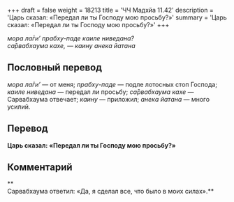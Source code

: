 +++
draft = false
weight = 18213
title = 'ЧЧ Мадхйа 11.42'
description = 'Царь сказал: «Передал ли ты Господу мою просьбу?»'
summary = 'Царь сказал: «Передал ли ты Господу мою просьбу?»'
+++

_мора ла̄ги’ прабху-паде каиле ниведана?  
са̄рвабхаума кахе, — каину анека йатана_

## Пословный перевод

_мора_ _ла̄ги’_ — от меня; _прабху_\-_паде_ — подле лотосных стоп Господа; _каиле_ _ниведана_ — передал ли просьбу; _са̄рвабхаума_ _кахе_ — Сарвабхаума отвечает; _каину_ — приложил; _анека_ _йатана_ — много усилий.

## Перевод

**Царь сказал: «Передал ли ты Господу мою просьбу?»**

## Комментарий

**  
Сарвабхаума ответил: «Да, я сделал все, что было в моих силах».**
